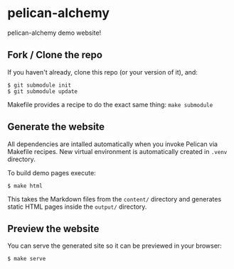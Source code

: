 # pelican-alchemy

pelican-alchemy demo website!

## Fork / Clone the repo

If you haven't already, clone this repo (or your version of it), and:

    $ git submodule init
    $ git submodule update

Makefile provides a recipe to do the exact same thing: `make submodule`

## Generate the website

All dependencies are intalled automatically when you invoke Pelican via
Makefile recipes. New virtual environment is automatically created in `.venv`
directory.

To build demo pages execute:

    $ make html

This takes the Markdown files from the `content/` directory and generates static HTML pages inside the `output/` directory.

## Preview the website

You can serve the generated site so it can be previewed in your browser:

    $ make serve
